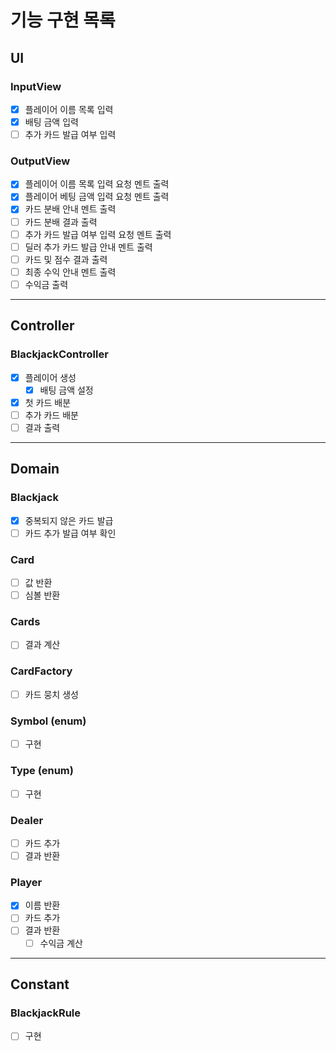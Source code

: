 # 기능 구현 목록

## UI
### InputView
- [x] 플레이어 이름 목록 입력
- [x] 배팅 금액 입력
- [ ] 추가 카드 발급 여부 입력

### OutputView
- [x] 플레이어 이름 목록 입력 요청 멘트 출력
- [x] 플레이어 베팅 금액 입력 요청 멘트 출력
- [x] 카드 분배 안내 멘트 출력
- [ ] 카드 분배 결과 출력
- [ ] 추가 카드 발급 여부 입력 요청 멘트 출력
- [ ] 딜러 추가 카드 발급 안내 멘트 출력
- [ ] 카드 및 점수 결과 출력
- [ ] 최종 수익 안내 멘트 출력
- [ ] 수익금 출력
---

## Controller
### BlackjackController
- [x] 플레이어 생성
  - [x] 배팅 금액 설정
- [x] 첫 카드 배분
- [ ] 추가 카드 배분
- [ ] 결과 출력
---

## Domain
### Blackjack
- [x] 중복되지 않은 카드 발급
- [ ] 카드 추가 발급 여부 확인

### Card
- [ ] 값 반환
- [ ] 심볼 반환

### Cards
- [ ] 결과 계산

### CardFactory
- [ ] 카드 뭉치 생성

### Symbol (enum)
- [ ] 구현

### Type (enum)
- [ ] 구현

### Dealer
- [ ] 카드 추가
- [ ] 결과 반환

### Player
- [x] 이름 반환
- [ ] 카드 추가
- [ ] 결과 반환
  - [ ] 수익금 계산
---

## Constant
### BlackjackRule
- [ ] 구현
